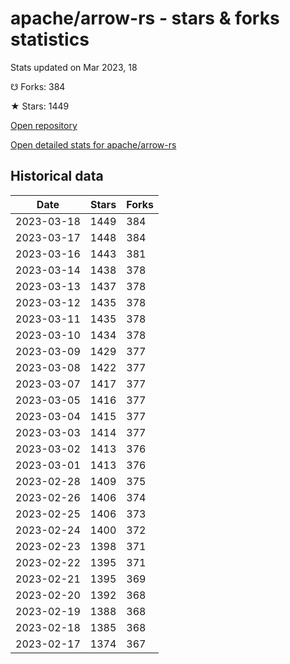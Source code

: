 # apache/arrow-rs - stars & forks statistics

Stats updated on Mar 2023, 18

☋ Forks: 384

★ Stars: 1449

[Open repository](https://github.com/apache/arrow-rs)

[Open detailed stats for apache/arrow-rs](https://reviewgithub.com/rep/apache/arrow-rs)

## Historical data
| Date | Stars | Forks |
|------|-------|-------|
| 2023-03-18 | 1449 | 384 | 
| 2023-03-17 | 1448 | 384 | 
| 2023-03-16 | 1443 | 381 | 
| 2023-03-14 | 1438 | 378 | 
| 2023-03-13 | 1437 | 378 | 
| 2023-03-12 | 1435 | 378 | 
| 2023-03-11 | 1435 | 378 | 
| 2023-03-10 | 1434 | 378 | 
| 2023-03-09 | 1429 | 377 | 
| 2023-03-08 | 1422 | 377 | 
| 2023-03-07 | 1417 | 377 | 
| 2023-03-05 | 1416 | 377 | 
| 2023-03-04 | 1415 | 377 | 
| 2023-03-03 | 1414 | 377 | 
| 2023-03-02 | 1413 | 376 | 
| 2023-03-01 | 1413 | 376 | 
| 2023-02-28 | 1409 | 375 | 
| 2023-02-26 | 1406 | 374 | 
| 2023-02-25 | 1406 | 373 | 
| 2023-02-24 | 1400 | 372 | 
| 2023-02-23 | 1398 | 371 | 
| 2023-02-22 | 1395 | 371 | 
| 2023-02-21 | 1395 | 369 | 
| 2023-02-20 | 1392 | 368 | 
| 2023-02-19 | 1388 | 368 | 
| 2023-02-18 | 1385 | 368 | 
| 2023-02-17 | 1374 | 367 | 

